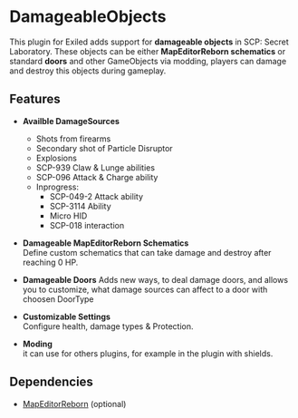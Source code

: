 # DamageableObjects

This plugin for Exiled adds support for **damageable objects** in SCP: Secret Laboratory. These objects can be either **MapEditorReborn schematics** or standard **doors** and other GameObjects via modding, players can damage and destroy this objects during gameplay.

## Features

- **Availble DamageSources**
  - Shots from firearms
  - Secondary shot of Particle Disruptor
  - Explosions
  - SCP-939 Claw & Lunge abilities
  - SCP-096 Attack & Charge ability
  - Inprogress:
    - SCP-049-2 Attack ability
    - SCP-3114 Ability
    - Micro HID
    - SCP-018 interaction

- **Damageable MapEditorReborn Schematics**  
  Define custom schematics that can take damage and destroy after reaching 0 HP.

- **Damageable Doors**
  Adds new ways, to deal damage doors, and allows you to customize, what damage sources can affect to a door with choosen DoorType

- **Customizable Settings**  
  Configure health, damage types & Protection.
  
- **Moding**  
  it can use for others plugins, for example in the plugin with shields.

## Dependencies
- [MapEditorReborn](https://github.com/sylveon/MapEditorReborn) (optional)
